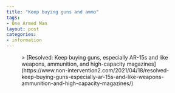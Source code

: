 ```yaml
---
title: "Keep buying guns and ammo"
tags:
- One Armed Man
layout: post
categories:
- information
---
```


<figure class="wp-block-embed is-type-wp-embed is-provider-michael-scheuer-non-intervention wp-block-embed-michael-scheuer-non-intervention">> [Resolved: Keep buying guns, especially AR-15s and like weapons, ammunition, and high-capacity magazines](https://www.non-intervention2.com/2021/04/18/resolved-keep-buying-guns-especially-ar-15s-and-like-weapons-ammunition-and-high-capacity-magazines/)

<iframe class="wp-embedded-content" data-secret="0s8aSH2Auf" frameborder="0" height="338" marginheight="0" marginwidth="0" sandbox="allow-scripts" scrolling="no" security="restricted" src="https://www.non-intervention2.com/2021/04/18/resolved-keep-buying-guns-especially-ar-15s-and-like-weapons-ammunition-and-high-capacity-magazines/embed/#?secret=0s8aSH2Auf" style="position: absolute; clip: rect(1px, 1px, 1px, 1px);" title="Resolved: Keep buying guns, especially AR-15s and like weapons, ammunition, and high-capacity magazines" --- Michael Scheuer | Non-Intervention" width="600"></iframe>